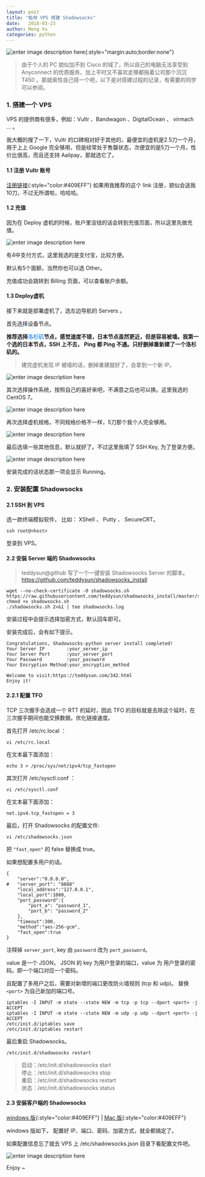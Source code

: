 ```yaml
---
layout: post
title: "租用 VPS 搭建 Shadowsocks"
date:   2018-03-23 
author: Meng Yu
categories: python
---
```


![enter image description here](http://owu6vks0s.bkt.clouddn.com/develo_2.png){:style="margin:auto;border:none"}

> 由于个人的 PC 貌似加不到 Cisco 的域了，所以自己的电脑无法享受到 Anyconnect 的优质服务，加上平时又不喜欢走哪都拖着公司那个沉沉 T450 。那就索性自己搭一个吧，以下是对搭建过程的记录，有需要的同学可以参阅。

### 1. 搭建一个 VPS

VPS 的提供商有很多，例如：Vultr 、Bandwagon 、DigitalOcean 、 virmach ... 。     

我大概的搜了一下，Vultr 的口碑相对好于其他的，最便宜的虚机是2.5刀一个月，用于上上 Google 完全够用，但是经常处于售罄状态，次便宜的是5刀一个月，性价比很高，而且还支持 Aalipay，那就选它了。

#### 1.1 注册 Vultr 账号

[注册链接](https://www.vultr.com/?ref=7368626){:style="color:#409EFF"} 如果用我推荐的这个 link 注册，貌似会送我10刀，不过无所谓啦，哈哈哈。

#### 1.2 充值
因为在 Deploy 虚机的时候，账户里没钱的话会转到充值页面，所以这里先做充值。

![enter image description here](http://owu6vks0s.bkt.clouddn.com/pay.png)

有4中支付方式，这里我选的是支付宝，比较方便。

默认有5个面额，当然你也可以选 Other。

充值成功会跳转到 Billing 页面，可以查看账户余额。

#### 1.3 Deploy虚机

接下来就是部署虚机了，选左边导航的 Servers 。

首先选择设备节点。 

**推荐选择<span style="color:#409EFF">洛杉矶</span>节点，感觉速度不错，日本节点虽然更近，但是容易被墙。我第一个选的日本节点，SSH 上不去， Ping 都 Ping 不通。只好删掉重新建了一个洛杉矶的。** 

> 建完虚机发现 IP 被墙的话，删掉重建就好了，会拿到一个新 IP。

![enter image description here](http://owu6vks0s.bkt.clouddn.com/node.png)

其次选择操作系统，按照自己的喜好来吧，不满意之后也可以换。这里我选的 CentOS 7。

![enter image description here](http://owu6vks0s.bkt.clouddn.com/os.png)

再次选择虚机规格，不同规格价格不一样，5刀那个我个人完全够用。

![enter image description here](http://owu6vks0s.bkt.clouddn.com/serve_size.png)

最后选填一些其他信息，默认就好了。不过这里我填了 SSH Key, 为了登录方便。

![enter image description here](http://owu6vks0s.bkt.clouddn.com/install_finish.png)

安装完成的话状态那一项会显示 Running。

### 2. 安装配置 Shadowsocks

#### 2.1 SSH 到 VPS

选一款终端模拟软件， 比如： XShell 、 Putty 、 SecureCRT。

```
ssh root@<host>
```

登录到 VPS。


#### 2.2 安装 Server 端的 Shadowsocks

> teddysun@github 写了一个一键安装 Shadowsocks Server 的脚本。 
> https://github.com/teddysun/shadowsocks_install 


```
wget --no-check-certificate -O shadowsocks.sh https://raw.githubusercontent.com/teddysun/shadowsocks_install/master/shadowsocks.sh
chmod +x shadowsocks.sh
./shadowsocks.sh 2>&1 | tee shadowsocks.log
```

安装过程中会提示选择加密方式，默认回车即可。

安装完成后，会有如下提示。

```
Congratulations, Shadowsocks-python server install completed!
Your Server IP        :your_server_ip
Your Server Port      :your_server_port
Your Password         :your_password
Your Encryption Method:your_encryption_method

Welcome to visit:https://teddysun.com/342.html
Enjoy it!

```

#### 2.2.1 配置 TFO

TCP 三次握手会造成一个 RTT 的延时，因此 TFO 的目标就是去除这个延时，在三次握手期间也能交换数据。优化链接速度。

首先打开 /etc/rc.local ：

```
vi /etc/rc.local
```

在文本最下面添加：

```
echo 3 > /proc/sys/net/ipv4/tcp_fastopen
```

其次打开 /etc/sysctl.conf ：

```
vi /etc/sysctl.conf
```

在文本最下面添加：

```
net.ipv4.tcp_fastopen = 3
```

最后，打开 Shadowsocks 的配置文件:

```
vi /etc/shadowsocks.json
```

把 `"fast_open"` 的 false 替换成 true。

如果想配置多用户的话。

```
{
    "server":"0.0.0.0",
#   "server_port": "8888" 
    "local_address":"127.0.0.1",
    "local_port":1080,
    "port_password":{
        "port_a": "password_1",
        "port_b": "password_2"
    },
    "timeout":300,
    "method":"aes-256-gcm",
    "fast_open":true
}
```
注释掉 `server_port`,  key 由 `password` 改为 `port_password`。

value 是一个 JSON， JSON 的 key 为用户登录的端口，value 为 用户登录的密码。即一个端口对应一个密码。

且配置了多用户之后，需要对新增的端口更改防火墙规则 (tcp 和 udp)。 替换 `<port>` 为自己新加的端口号。

```
iptables -I INPUT -m state --state NEW -m tcp -p tcp --dport <port> -j ACCEPT
iptables -I INPUT -m state --state NEW -m udp -p udp --dport <port> -j ACCEPT 
/etc/init.d/iptables save
/etc/init.d/iptables restart
```

最后重启 Shadowsocks。

```
/etc/init.d/shadowsocks restart
```
  
> 启动：/etc/init.d/shadowsocks start           
> 停止：/etc/init.d/shadowsocks stop      
> 重启：/etc/init.d/shadowsocks restart         
> 状态：/etc/init.d/shadowsocks status         

#### 2.3 安装客户端的 Shadowsocks 

[windows 版](https://github.com/shadowsocks/shadowsocks-windows/releases){:style="color:#409EFF"} | [Mac 版](https://sourceforge.net/projects/shadowsocksgui/){:style="color:#409EFF"} 

windows 版如下， 配置好 IP、端口、密码、加密方式，就全都搞定了。    

如果配置信息忘了就去 VPS 上 /etc/shadowsocks.json 目录下看配置文件吧。

![enter image description here](http://owu6vks0s.bkt.clouddn.com/ss_client.png)

Enjoy ~